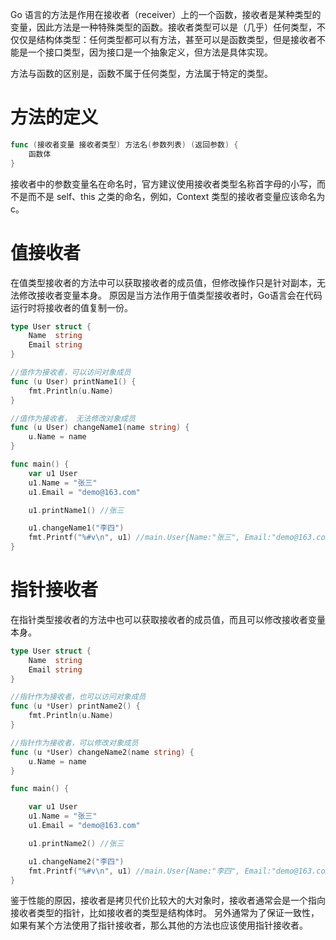 
Go 语言的方法是作用在接收者（receiver）上的一个函数，接收者是某种类型的变量，因此方法是一种特殊类型的函数。接收者类型可以是（几乎）任何类型，不仅仅是结构体类型：任何类型都可以有方法，甚至可以是函数类型，但是接收者不能是一个接口类型，因为接口是一个抽象定义，但方法是具体实现。

方法与函数的区别是，函数不属于任何类型，方法属于特定的类型。

# 方法的定义
```go  
func (接收者变量 接收者类型) 方法名(参数列表) (返回参数) {
    函数体
}
```

接收者中的参数变量名在命名时，官方建议使用接收者类型名称首字母的小写，而不是而不是 self、this 之类的命名，例如，Context 类型的接收者变量应该命名为 c。

# 值接收者
在值类型接收者的方法中可以获取接收者的成员值，但修改操作只是针对副本，无法修改接收者变量本身。
原因是当方法作用于值类型接收者时，Go语言会在代码运行时将接收者的值复制一份。

```go  
type User struct {
	Name  string
	Email string
}

//值作为接收者，可以访问对象成员
func (u User) printName1() {
	fmt.Println(u.Name)
}

//值作为接收者， 无法修改对象成员
func (u User) changeName1(name string) {
	u.Name = name
}

func main() {
	var u1 User
	u1.Name = "张三"
	u1.Email = "demo@163.com"

	u1.printName1() //张三

	u1.changeName1("李四")
	fmt.Printf("%#v\n", u1) //main.User{Name:"张三", Email:"demo@163.com"}
}

```
# 指针接收者
在指针类型接收者的方法中也可以获取接收者的成员值，而且可以修改接收者变量本身。

```go  
type User struct {
	Name  string
	Email string
}

//指针作为接收者，也可以访问对象成员
func (u *User) printName2() {
	fmt.Println(u.Name)
}

//指针作为接收者，可以修改对象成员
func (u *User) changeName2(name string) {
	u.Name = name
}

func main() {

	var u1 User
	u1.Name = "张三"
	u1.Email = "demo@163.com"

	u1.printName2() //张三

	u1.changeName2("李四")
	fmt.Printf("%#v\n", u1) //main.User{Name:"李四", Email:"demo@163.com"}
}
```

鉴于性能的原因，接收者是拷贝代价比较大的大对象时，接收者通常会是一个指向接收者类型的指针，比如接收者的类型是结构体时。
另外通常为了保证一致性，如果有某个方法使用了指针接收者，那么其他的方法也应该使用指针接收者。
  



